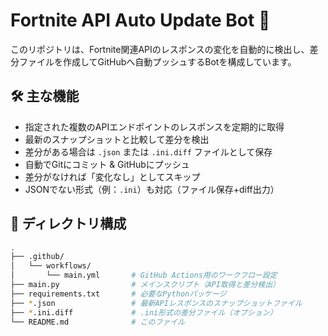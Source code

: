# Fortnite API Auto Update Bot 🔄

このリポジトリは、Fortnite関連APIのレスポンスの変化を自動的に検出し、差分ファイルを作成してGitHubへ自動プッシュするBotを構成しています。

## 🛠 主な機能

- 指定された複数のAPIエンドポイントのレスポンスを定期的に取得
- 最新のスナップショットと比較して差分を検出
- 差分がある場合は `.json` または `.ini.diff` ファイルとして保存
- 自動でGitにコミット & GitHubにプッシュ
- 差分がなければ「変化なし」としてスキップ
- JSONでない形式（例：`.ini`）も対応（ファイル保存+diff出力）

## 📂 ディレクトリ構成

```bash
.
├── .github/
│   └── workflows/
│       └── main.yml       # GitHub Actions用のワークフロー設定
├── main.py                # メインスクリプト（API取得と差分検出）
├── requirements.txt       # 必要なPythonパッケージ
├── *.json                 # 最新APIレスポンスのスナップショットファイル
├── *.ini.diff             # .ini形式の差分ファイル（オプション）
└── README.md              # このファイル
